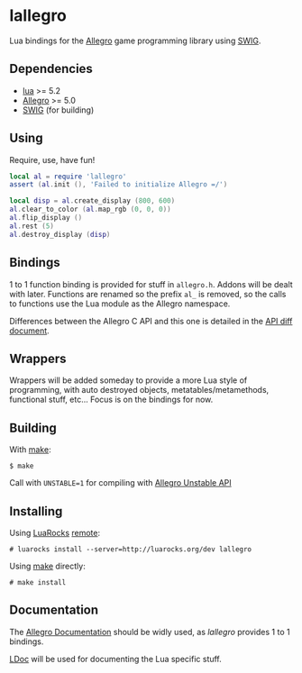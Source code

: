 lallegro
========
Lua bindings for the [Allegro](http://liballeg.org/) game programming library
using [SWIG](http://swig.org/). 


Dependencies
------------
- [lua](http://www.lua.org/) >= 5.2
- [Allegro](http://liballeg.org/) >= 5.0
- [SWIG](http://swig.org/) (for building)


Using
-----
Require, use, have fun!

```lua
local al = require 'lallegro'
assert (al.init (), 'Failed to initialize Allegro =/')

local disp = al.create_display (800, 600)
al.clear_to_color (al.map_rgb (0, 0, 0))
al.flip_display ()
al.rest (5)
al.destroy_display (disp)
```


Bindings
--------
1 to 1 function binding is provided for stuff in `allegro.h`. Addons will
be dealt with later. Functions are renamed so the prefix `al_` is removed, so
the calls to functions use the Lua module as the Allegro namespace.

Differences between the Allegro C API and this one is detailed in the
[API diff document](apidiff.md).


Wrappers
--------
Wrappers will be added someday to provide a more Lua style of programming, with
auto destroyed objects, metatables/metamethods, functional stuff, etc...
Focus is on the bindings for now.


Building
--------
With [make](https://www.gnu.org/software/make/):

    $ make

Call with `UNSTABLE=1` for compiling with [Allegro Unstable
API](http://liballeg.org/a5docs/trunk/getting_started.html#unstable-api)


Installing
----------
Using [LuaRocks](https://luarocks.org/)
[remote](https://luarocks.org/modules/gilzoide/lallegro):

    # luarocks install --server=http://luarocks.org/dev lallegro

Using [make](https://www.gnu.org/software/make/) directly:

    # make install


Documentation
-------------
The [Allegro Documentation](http://liballeg.org/a5docs/trunk/index.html) should
be widly used, as _lallegro_ provides 1 to 1 bindings.

[LDoc](https://github.com/stevedonovan/LDoc) will be used for documenting the
Lua specific stuff.
